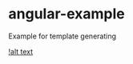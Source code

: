 # angular-example
Example for template generating 


[!alt text](https://angular.io/generated/images/guide/start/app-components.png "three components")
